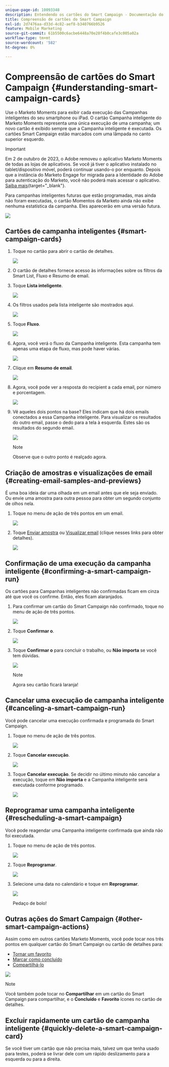 ```yaml
---
unique-page-id: 10093348
description: Entendendo os cartões do Smart Campaign - Documentação do Marketo - Documentação do produto
title: Compreensão de cartões do Smart Campaign
exl-id: 2d7476aa-d33d-4c82-aef8-b340766b9526
feature: Mobile Marketing
source-git-commit: 61b5500c6acbe6448a70e28f4b0cafe3c005a02a
workflow-type: tm+mt
source-wordcount: '582'
ht-degree: 0%

---
```


# Compreensão de cartões do Smart Campaign {#understanding-smart-campaign-cards}

Use o Marketo Moments para exibir cada execução das Campanhas inteligentes do seu smartphone ou iPad. O cartão Campanha inteligente do Marketo Moments representa uma única execução de uma campanha; um novo cartão é exibido sempre que a Campanha inteligente é executada. Os cartões Smart Campaign estão marcados com uma lâmpada no canto superior esquerdo.

>[!IMPORTANT]
>
>Em 2 de outubro de 2023, o Adobe removeu o aplicativo Marketo Moments de todas as lojas de aplicativos. Se você já tiver o aplicativo instalado no tablet/dispositivo móvel, poderá continuar usando-o por enquanto. Depois que a instância do Marketo Engage for migrada para a Identidade do Adobe para autenticação do Marketo, você não poderá mais acessar o aplicativo. [Saiba mais](https://nation.marketo.com/t5/product-discussions/marketo-events-app-and-marketo-moments-app-end-of-life/m-p/340712/highlight/true#M193869){target="_blank"}.

Para campanhas inteligentes futuras que estão programadas, mas ainda não foram executadas, o cartão Momentos da Marketo ainda não exibe nenhuma estatística da campanha. Eles aparecerão em uma versão futura.

![](assets/image2015-9-23-10-3a1-3a5.png)

## Cartões de campanha inteligentes {#smart-campaign-cards}

1. Toque no cartão para abrir o cartão de detalhes.

   ![](assets/image2015-9-21-11-3a7-3a52.png)

1. O cartão de detalhes fornece acesso às informações sobre os filtros da Smart List, Fluxo e Resumo de email.

1. Toque **Lista inteligente**.

   ![](assets/image2015-9-21-13-3a31-3a49.png)

1. Os filtros usados pela lista inteligente são mostrados aqui.

   ![](assets/image2015-9-21-13-3a35-3a29.png)

1. Toque **Fluxo**.

   ![](assets/image2015-9-21-13-3a37-3a20.png)

1. Agora, você verá o fluxo da Campanha inteligente. Esta campanha tem apenas uma etapa de fluxo, mas pode haver várias.

   ![](assets/image2015-9-22-15-3a8-3a12.png)

1. Clique em **Resumo de email**.

   ![](assets/image2015-9-21-13-3a51-3a7.png)

1. Agora, você pode ver a resposta do recipient a cada email, por número e porcentagem.

   ![](assets/image2015-9-21-13-3a59-3a29.png)

1. Vê aqueles dois pontos na base? Eles indicam que há dois emails conectados a essa Campanha inteligente. Para visualizar os resultados do outro email, passe o dedo para a tela à esquerda. Estes são os resultados do segundo email.

   ![](assets/image2015-9-21-14-3a4-3a51.png)

   >[!NOTE]
   >
   >Observe que o outro ponto é realçado agora.

## Criação de amostras e visualizações de email {#creating-email-samples-and-previews}

É uma boa ideia dar uma olhada em um email antes que ele seja enviado. Ou envie uma amostra para outra pessoa para obter um segundo conjunto de olhos nela.

1. Toque no menu de ação de três pontos em um email.

   ![](assets/image2015-9-22-14-3a54-3a12.png)

1. Toque [Enviar amostra](/help/marketo/product-docs/core-marketo-concepts/mobile-apps/marketo-moments/working-with-moments/sending-a-sample.md) ou [Visualizar email](/help/marketo/product-docs/core-marketo-concepts/mobile-apps/marketo-moments/working-with-moments/previewing-an-email.md) (clique nesses links para obter detalhes).

   ![](assets/image2015-9-22-14-3a52-3a11.png)

## Confirmação de uma execução da campanha inteligente {#confirming-a-smart-campaign-run}

Os cartões para Campanhas inteligentes não confirmadas ficam em cinza até que você os confirme. Então, eles ficam alaranjados.

1. Para confirmar um cartão do Smart Campaign não confirmado, toque no menu de ação de três pontos.

   ![](assets/image2015-9-23-10-3a43-3a23.png)

1. Toque **Confirmar o**.

   ![](assets/image2015-9-23-10-3a45-3a51.png)

1. Toque **Confirmar o** para concluir o trabalho, ou **Não importa** se você tem dúvidas.

   ![](assets/image2015-9-23-10-3a47-3a28.png)

   >[!NOTE]
   >
   >Agora seu cartão ficará laranja!

## Cancelar uma execução de campanha inteligente {#canceling-a-smart-campaign-run}

Você pode cancelar uma execução confirmada e programada do Smart Campaign.

1. Toque no menu de ação de três pontos.

   ![](assets/image2015-9-22-14-3a34-3a14.png)

1. Toque **Cancelar execução**.

   ![](assets/image2015-9-22-14-3a35-3a33.png)

1. Toque **Cancelar execução**. Se decidir no último minuto não cancelar a execução, toque em **Não importa** e a Campanha inteligente será executada conforme programado.

   ![](assets/image2015-9-22-14-3a41-3a26.png)

## Reprogramar uma campanha inteligente {#rescheduling-a-smart-campaign}

Você pode reagendar uma Campanha inteligente confirmada que ainda não foi executada.

1. Toque no menu de ação de três pontos.

   ![](assets/image2015-9-22-14-3a11-3a25.png)

1. Toque **Reprogramar**.

   ![](assets/image2015-9-22-14-3a13-3a25.png)

1. Selecione uma data no calendário e toque em **Reprogramar**.

   ![](assets/image2015-9-22-14-3a16-3a56.png)

   Pedaço de bolo!

## Outras ações do Smart Campaign {#other-smart-campaign-actions}

Assim como em outros cartões Marketo Moments, você pode tocar nos três pontos em qualquer cartão do Smart Campaign ou cartão de detalhes para:

* [Tornar um favorito](/help/marketo/product-docs/core-marketo-concepts/mobile-apps/marketo-moments/working-with-moments/creating-a-favorite.md)
* [Marcar como concluído](/help/marketo/product-docs/core-marketo-concepts/mobile-apps/marketo-moments/working-with-moments/marking-it-done.md)
* [Compartilhá-lo](/help/marketo/product-docs/core-marketo-concepts/mobile-apps/marketo-moments/working-with-moments/sharing-a-moment.md)

![](assets/image2015-9-21-14-3a38-3a19.png)

>[!NOTE]
>
>Você também pode tocar no **Compartilhar** em um cartão do Smart Campaign para compartilhar, e o **Concluído** e **Favorito** ícones no cartão de detalhes.

## Excluir rapidamente um cartão de campanha inteligente {#quickly-delete-a-smart-campaign-card}

Se você tiver um cartão que não precisa mais, talvez um que tenha usado para testes, poderá se livrar dele com um rápido deslizamento para a esquerda ou para a direita.
